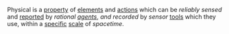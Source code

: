 Physical is a [property](https://github.com/gcassel/Modular-Organization-Terminology/blob/master/terms/property.md) of [elements](https://github.com/gcassel/Modular-Organization-Terminology/blob/master/terms/element.md) and [actions](https://github.com/gcassel/Modular-Organization-Terminology/blob/master/terms/action.md) which can be *reliably sensed* and [reported](https://github.com/gcassel/Modular-Organization-Terminology/blob/master/terms/report.md) by *rational [agents](https://github.com/gcassel/Modular-Organization-Terminology/blob/master/terms/agent.md)*, *and* *recorded* by *sensor* [tools](https://github.com/gcassel/Modular-Organization-Terminology/blob/master/terms/tool.md) which they use, within a [specific](https://github.com/gcassel/Modular-Organization-Terminology/blob/master/terms/specific.md) [scale](https://github.com/gcassel/Modular-Organization-Terminology/blob/master/terms/scale.md) of *spacetime*.
 
